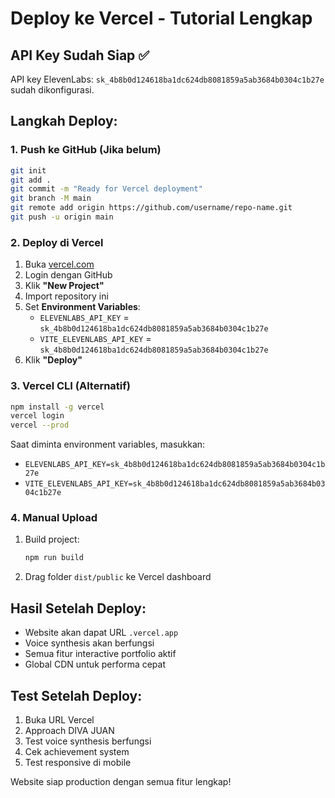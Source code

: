 # Deploy ke Vercel - Tutorial Lengkap

## API Key Sudah Siap ✅
API key ElevenLabs: `sk_4b8b0d124618ba1dc624db8081859a5ab3684b0304c1b27e` sudah dikonfigurasi.

## Langkah Deploy:

### 1. Push ke GitHub (Jika belum)
```bash
git init
git add .
git commit -m "Ready for Vercel deployment"
git branch -M main
git remote add origin https://github.com/username/repo-name.git
git push -u origin main
```

### 2. Deploy di Vercel
1. Buka [vercel.com](https://vercel.com)
2. Login dengan GitHub
3. Klik **"New Project"**
4. Import repository ini
5. Set **Environment Variables**:
   - `ELEVENLABS_API_KEY` = `sk_4b8b0d124618ba1dc624db8081859a5ab3684b0304c1b27e`
   - `VITE_ELEVENLABS_API_KEY` = `sk_4b8b0d124618ba1dc624db8081859a5ab3684b0304c1b27e`
6. Klik **"Deploy"**

### 3. Vercel CLI (Alternatif)
```bash
npm install -g vercel
vercel login
vercel --prod
```

Saat diminta environment variables, masukkan:
- `ELEVENLABS_API_KEY=sk_4b8b0d124618ba1dc624db8081859a5ab3684b0304c1b27e`
- `VITE_ELEVENLABS_API_KEY=sk_4b8b0d124618ba1dc624db8081859a5ab3684b0304c1b27e`

### 4. Manual Upload
1. Build project:
   ```bash
   npm run build
   ```
2. Drag folder `dist/public` ke Vercel dashboard

## Hasil Setelah Deploy:
- Website akan dapat URL `.vercel.app`
- Voice synthesis akan berfungsi
- Semua fitur interactive portfolio aktif
- Global CDN untuk performa cepat

## Test Setelah Deploy:
1. Buka URL Vercel
2. Approach DIVA JUAN
3. Test voice synthesis berfungsi
4. Cek achievement system
5. Test responsive di mobile

Website siap production dengan semua fitur lengkap!